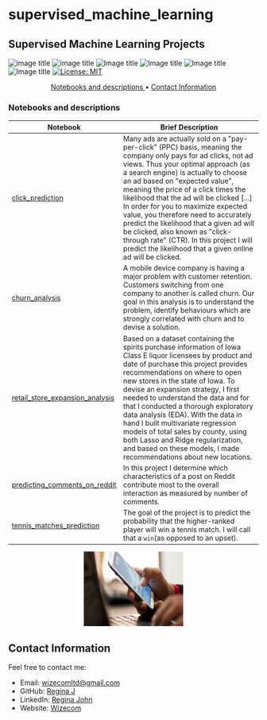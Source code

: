 # supervised_machine_learning
## Supervised Machine Learning Projects

![image title](https://img.shields.io/badge/python-v3.6-green.svg) ![image title](https://img.shields.io/badge/ntlk-v3.2.5-yellow.svg) ![Image title](https://img.shields.io/badge/sklearn-0.19.1-orange.svg) ![Image title](https://img.shields.io/badge/BeautifulSoup-4.6.0-blue.svg) ![Image title](https://img.shields.io/badge/pandas-0.22.0-red.svg) ![Image title](https://img.shields.io/badge/matplotlib-v2.1.2-orange.svg) [![License: MIT](https://img.shields.io/badge/License-MIT-yellow.svg)](https://opensource.org/licenses/MIT)
<br>


<p align="center">
  <a href="#nb"> Notebooks and descriptions </a>  •
  <a href="#ci"> Contact Information </a> 
</p>

<a id = 'nb'></a>
### Notebooks and descriptions
| Notebook | Brief Description |
|--------------------------------------------------------------------------------------------------------------|-------------------------------------------------------------------------------------------------------------------------------------------------------------------|
|[click_prediction](https://github.com/rjwizecom/supervised_machine_learning/blob/main/click_prediction/notebooks/click_predictive_model.ipynb) | Many ads are actually sold on a "pay-per-click" (PPC) basis, meaning the company only pays for ad clicks, not ad views. Thus your optimal approach (as a search engine) is actually to choose an ad based on "expected value", meaning the price of a click times the likelihood that the ad will be clicked [...] In order for you to maximize expected value, you therefore need to accurately predict the likelihood that a given ad will be clicked, also known as "click-through rate" (CTR). In this project I will predict the likelihood that a given online ad will be clicked.|
|[churn_analysis](https://github.com/rjwizecom/supervised_machine_learning/blob/main/churn/notebooks/predicting_customer_churn.ipynb) | A mobile device company is having a major problem with customer retention. Customers switching from one company to another is called churn. Our goal in this analysis is to understand the problem, identify behaviours which are strongly correlated with churn and to devise a solution.|
|[retail_store_expansion_analysis](https://github.com/rjwizecom/supervised_machine_learning/blob/main/retail_strategy/notebooks/retail_recommendations.ipynb) | Based on a dataset containing the spirits purchase information of Iowa Class E liquor licensees by product and date of purchase this project provides recommendations on where to open new stores in the state of Iowa. To devise an expansion strategy, I first needed to understand the data and for that I conducted a thorough exploratory data analysis (EDA). With the data in hand I built multivariate regression models of total sales by county, using both Lasso and Ridge regularization, and based on these models, I made recommendations about new locations.|
|[predicting_comments_on_reddit](https://github.com/rjwizecom/supervised_machine_learning/blob/main/predicting_number_of_comments_on_reddit/notebooks/predicting_comments_on_reddit.ipynb) | In this project I determine which characteristics of a post on Reddit contribute most to the overall interaction as measured by number of comments.|
|[tennis_matches_prediction](http://nbviewer.jupyter.org/github/marcotav/deep-learning/blob/master/bitcoin/notebooks/deep-learning-LSTM-bitcoins.ipynb) | The goal of the project is to predict the probability that the higher-ranked player will win a tennis match. I will call that a `win`(as opposed to an upset).|

<p align="center">
<img src="https://github.com/rjwizecom/supervised_machine_learning/blob/main/retail_strategy/images/cellphone.jpg" width="200" height="150"/> 
</p>

<a id = 'ci'></a>
## Contact Information

Feel free to contact me:

* Email: [wizecomltd@gmail.com](mailto:wizecomltd@gmail.com)
* GitHub: [Regina J](https://github.com/rjwizecom)
* LinkedIn: [Regina John](https://www.linkedin.com/in/regina-john-573951245)
* Website: [Wizecom](http://www.wizecom.co.uk) 
